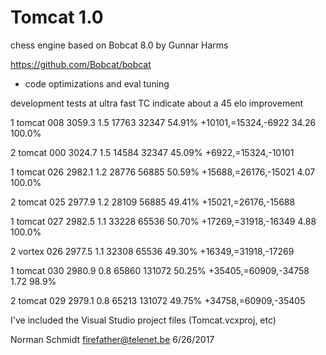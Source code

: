 # Tomcat 1.0
chess engine based on Bobcat 8.0 by Gunnar Harms

https://github.com/Bobcat/bobcat

- code optimizations and eval tuning

development tests at ultra fast TC indicate about a 45 elo improvement

1	tomcat 008	3059.3	1.5	17763	32347	54.91%	+10101,=15324,-6922	34.26	100.0%

2	tomcat 000	3024.7	1.5	14584	32347	45.09%	+6922,=15324,-10101		
									
1	tomcat 026	2982.1	1.2	28776	56885	50.59%	+15688,=26176,-15021	4.07	100.0%

2	tomcat 025	2977.9	1.2	28109	56885	49.41%	+15021,=26176,-15688		
									
1	tomcat 027	2982.5	1.1	33228	65536	50.70%	+17269,=31918,-16349	4.88	100.0%

2	vortex 026	2977.5	1.1	32308	65536	49.30%	+16349,=31918,-17269		
									
1	tomcat 030	2980.9	0.8	65860	131072	50.25%	+35405,=60909,-34758	1.72	98.9%

2	tomcat 029	2979.1	0.8	65213	131072	49.75%	+34758,=60909,-35405		

I've included the Visual Studio project files (Tomcat.vcxproj, etc)

Norman Schmidt firefather@telenet.be 6/26/2017
